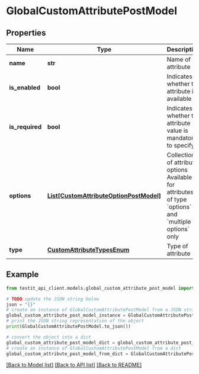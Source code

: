 # GlobalCustomAttributePostModel


## Properties

Name | Type | Description | Notes
------------ | ------------- | ------------- | -------------
**name** | **str** | Name of attribute | 
**is_enabled** | **bool** | Indicates whether the attribute is available | [optional] 
**is_required** | **bool** | Indicates whether the attribute value is mandatory to specify | [optional] 
**options** | [**List[CustomAttributeOptionPostModel]**](CustomAttributeOptionPostModel.md) | Collection of attribute options   Available for attributes of type &#x60;options&#x60; and &#x60;multiple options&#x60; only | [optional] 
**type** | [**CustomAttributeTypesEnum**](CustomAttributeTypesEnum.md) | Type of attribute | 

## Example

```python
from testit_api_client.models.global_custom_attribute_post_model import GlobalCustomAttributePostModel

# TODO update the JSON string below
json = "{}"
# create an instance of GlobalCustomAttributePostModel from a JSON string
global_custom_attribute_post_model_instance = GlobalCustomAttributePostModel.from_json(json)
# print the JSON string representation of the object
print(GlobalCustomAttributePostModel.to_json())

# convert the object into a dict
global_custom_attribute_post_model_dict = global_custom_attribute_post_model_instance.to_dict()
# create an instance of GlobalCustomAttributePostModel from a dict
global_custom_attribute_post_model_from_dict = GlobalCustomAttributePostModel.from_dict(global_custom_attribute_post_model_dict)
```
[[Back to Model list]](../README.md#documentation-for-models) [[Back to API list]](../README.md#documentation-for-api-endpoints) [[Back to README]](../README.md)


